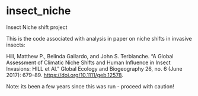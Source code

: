 # insect_niche
Insect Niche shift project

This is the code associated with analysis in paper on niche shifts in invasive insects:

Hill, Matthew P., Belinda Gallardo, and John S. Terblanche. “A Global Assessment of Climatic Niche Shifts and Human Influence in Insect Invasions: HILL et Al.” Global Ecology and Biogeography 26, no. 6 (June 2017): 679–89. https://doi.org/10.1111/geb.12578.

Note: its been a few years since this was run - proceed with caution!



